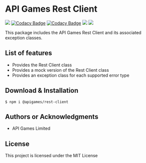 # API Games Rest Client

![](https://img.shields.io/badge/build-passing-brightgreen)
[![Codacy Badge](https://app.codacy.com/project/badge/Grade/4d7ed14f77f54d6595d6f758ab6050d6)](https://www.codacy.com/gh/apigames-public/rest-client/dashboard?utm_source=github.com&amp;utm_medium=referral&amp;utm_content=apigames-public/rest-client&amp;utm_campaign=Badge_Grade)
[![Codacy Badge](https://app.codacy.com/project/badge/Coverage/4d7ed14f77f54d6595d6f758ab6050d6)](https://www.codacy.com/gh/apigames-public/rest-client/dashboard?utm_source=github.com&utm_medium=referral&utm_content=apigames-public/rest-client&utm_campaign=Badge_Coverage)
![](https://img.shields.io/npm/v/@apigames/rest-client)
![](https://img.shields.io/badge/license-MIT-blue)

This package includes the API Games Rest Client and its associated exception classes.

## List of features

*   Provides the Rest Client class
*   Provides a mock version of the Rest Client class
*   Provides an exception class for each supported error type

## Download & Installation

```shell 
$ npm i @apigames/rest-client
```

## Authors or Acknowledgments

*   API Games Limited

## License

This project is licensed under the MIT License
